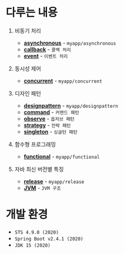 # 다루는 내용
1. 비동기 처리
   - [**asynchronous**](./src/main/java/myapp/asynchronous) - `myapp/asynchronous`
   - [**callback**](./src/main/java/myapp/asynchronous/callback) - `콜백 처리`
   - [**event**](./src/main/java/myapp/asynchronous/event) - `이벤트 처리`

1. 동시성 제어
   - [**concurrent**](./src/main/java/myapp/concurrent) - `myapp/concurrent`

1. 디자인 패턴
   - [**designpattern**](./src/main/java/myapp/designpattern) - `myapp/designpattern`
   - [**command**](./src/main/java/myapp/designpattern/command) - `커맨드 패턴`
   - [**observe**](./src/main/java/myapp/designpattern/observe) - `옵저브 패턴`
   - [**strategy**](./src/main/java/myapp/designpattern/strategy) - `전략 패턴`
   - [**singleton**](./src/main/java/myapp/designpattern/singleton) - `싱글턴 패턴`

1. 함수형 프로그래밍
   - [**functional**](./src/main/java/myapp/functional) - `myapp/functional`

1. 자바 최신 버전별 특징
   - [**release**](./src/main/java/myapp/release) - `myapp/release`
   - [**JVM**](./docs) - `JVM 구조`

# 개발 환경
   - `STS 4.9.0 (2020)`
   - `Spring Boot v2.4.1 (2020)`
   - `JDK 15 (2020)`
